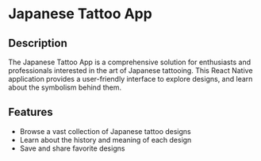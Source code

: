 # Japanese Tattoo App

## Description

The Japanese Tattoo App is a comprehensive solution for enthusiasts and professionals interested in the art of Japanese tattooing. This React Native application provides a user-friendly interface to explore designs, and learn about the symbolism behind them.

## Features

- Browse a vast collection of Japanese tattoo designs
- Learn about the history and meaning of each design
- Save and share favorite designs
